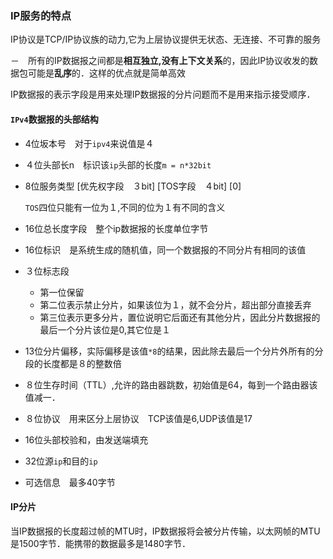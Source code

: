 ### IP服务的特点

IP协议是TCP/IP协议族的动力,它为上层协议提供无状态、无连接、不可靠的服务

－　所有的IP数据报之间都是**相互独立,没有上下文关系**的，因此IP协议收发的数据包可能是**乱序**的．这样的优点就是简单高效

IP数据报的表示字段是用来处理IP数据报的分片问题而不是用来指示接受顺序．

#### `IPv4`数据报的头部结构

- 4位坂本号　对于`ipv4`来说值是４

- ４位头部长n　标识该`ip`头部的长度`m = n*32bit`

- 8位服务类型   [优先权字段　３bit]  [TOS字段　４bit] [0]

  `TOS`四位只能有一位为１,不同的位为１有不同的含义

- 16位总长度字段　整个ip数据报的长度单位字节

- 16位标识　是系统生成的随机值，同一个数据报的不同分片有相同的该值

- ３位标志段

  - 第一位保留
  - 第二位表示禁止分片，如果该位为１，就不会分片，超出部分直接丢弃
  - 第三位表示更多分片，置位说明它后面还有其他分片，因此分片数据报的最后一个分片该位是0,其它位是１

- 13位分片偏移，实际偏移是该值`*8`的结果，因此除去最后一个分片外所有的分段的长度都是８的整数倍

- ８位生存时间（TTL）,允许的路由器跳数，初始值是64，每到一个路由器该值减一．

- ８位协议　用来区分上层协议　TCP该值是6,UDP该值是17

- 16位头部校验和，由发送端填充

- 32位源`ip`和目的`ip`

- 可选信息　最多40字节

#### IP分片

 当IP数据报的长度超过帧的MTU时，IP数据报将会被分片传输，以太网帧的MTU是1500字节．能携带的数据最多是1480字节．



